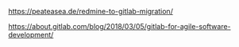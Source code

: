 https://peateasea.de/redmine-to-gitlab-migration/

https://about.gitlab.com/blog/2018/03/05/gitlab-for-agile-software-development/
